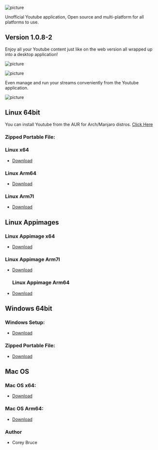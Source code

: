 ![picture](https://i.ibb.co/qDsmMMS/youtube-logo-png-transparent-image-5.png)

Unofficial Youtube application, Open source and multi-platform for all platforms to use.

## Version 1.0.8-2

Enjoy all your Youtube content just like on the web version all wrapped up into a desktop application!

![picture](https://i.ibb.co/28FH9Cn/yt-screenshot1.png)

![picture](https://i.ibb.co/2hYrRHN/yt-screenshot2.png)

Even manage and run your streams conveniently from the Youtube application.

![picture](https://i.ibb.co/pfd67Qy/yt-screenshot3.png)


 ## Linux 64bit

 You can install Youtube from the AUR for Arch/Manjaro distros.
 [Click Here](https://aur.archlinux.org/packages/youtube/)

 ### Zipped Portable File:

 ### Linux x64
 - [Download](https://gitlab.com/youtube-desktop/binaries/1.0.8-2/-/raw/main/Youtube-linux-x64.tar.xz)

 ### Linux Arm64
 - [Download](https://gitlab.com/youtube-desktop/binaries/1.0.8-2/-/raw/main/Youtube-linux-arm64.tar.xz)

 ### Linux Arm7l
 - [Download](https://gitlab.com/youtube-desktop/binaries/1.0.8-2/-/raw/main/Youtube-linux-arm64.tar.xz)

 
 ## Linux Appimages

  ### Linux Appimage x64
 - [Download](https://gitlab.com/youtube-desktop/binaries/1.0.8-2/-/raw/main/Youtube-arm64.AppImage)

  ### Linux Appimage Arm7l
 - [Download](https://gitlab.com/youtube-desktop/binaries/1.0.8-2/-/raw/main/Youtube-armv7l.AppImage)
  
   ### Linux Appimage Arm64
 - [Download](https://gitlab.com/youtube-desktop/binaries/1.0.8-2/-/raw/main/Youtube-arm64.AppImage)


 ## Windows 64bit

 ### Windows Setup:
 - [Download](https://gitlab.com/youtube-desktop/binaries/1.0.8-2/-/raw/main/Youtube%20Setup.exe)

 ### Zipped Portable File:
 - [Download](https://gitlab.com/youtube-desktop/binaries/1.0.8-2/-/raw/main/Youtube-win32-x64.zip)

 ## Mac OS

 ###  Mac OS x64:
 - [Download](https://gitlab.com/youtube-desktop/binaries/1.0.8-2/-/raw/main/Youtube-darwin-x64.xz)

 ###  Mac OS Arm64:
 - [Download](https://gitlab.com/youtube-desktop/binaries/1.0.8-2/-/raw/main/Youtube-darwin-arm64.xz)

 ### Author
  * Corey Bruce
